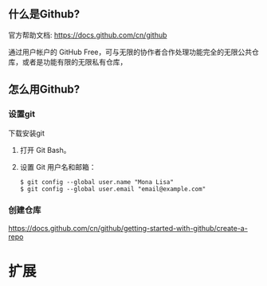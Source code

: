 ## 什么是Github?

官方帮助文档: https://docs.github.com/cn/github

通过用户帐户的 GitHub Free，可与无限的协作者合作处理功能完全的无限公共仓库，或者是功能有限的无限私有仓库，

## 怎么用Github?

### 设置git

下载安装git

1. 打开 Git Bash。

2. 设置 Git 用户名和邮箱：

   ```shell
   $ git config --global user.name "Mona Lisa"
   $ git config --global user.email "email@example.com"
   ```

### 创建仓库

https://docs.github.com/cn/github/getting-started-with-github/create-a-repo

# 扩展